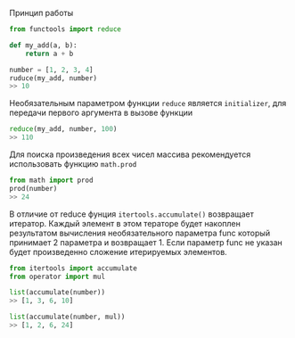 Принцип работы
```python
from functools import reduce

def my_add(a, b):
	return a + b

number = [1, 2, 3, 4]
ruduce(my_add, number)
>> 10
```

Необязательным параметром функции `reduce` является `initializer`, для передачи первого аргумента в вызове функции
	
```python
reduce(my_add, number, 100)
>> 110
```

Для поиска произведения всех чисел массива рекомендуется использовать функцию `math.prod` 
```python
from math import prod
prod(number)
>> 24
```

В отличие от reduce фунция `itertools.accumulate()` возвращает итератор. Каждый элемент в этом тераторе будет накоплен результатом вычисления необязательного параметра func который принимает  2 параметра и возвращает 1. Если параметр func не указан будет произведенно сложение итерируемых элементов.
```python
from itertools import accumulate
from operator import mul

list(accumulate(number))
>> [1, 3, 6, 10]

list(accumulate(number, mul))
>> [1, 2, 6, 24]
```